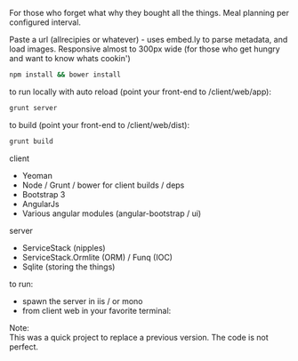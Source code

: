 For those who forget what why they bought all the things.
Meal planning per configured interval.

Paste a url (allrecipies or whatever) - uses embed.ly to parse metadata, and load images.
Responsive almost to 300px wide (for those who get hungry and want to know whats cookin')

```bash
npm install && bower install 
```
to run locally with auto reload (point your front-end to  /client/web/app):

```bash
grunt server
```
to build (point your front-end to /client/web/dist):

```bash
grunt build
```

client
+  Yeoman
+  Node / Grunt / bower for client builds / deps
+  Bootstrap 3
+  AngularJs
+  Various angular modules (angular-bootstrap / ui)

server
+  ServiceStack (nipples)
+  ServiceStack.Ormlite (ORM) / Funq (IOC)
+  Sqlite (storing the things)

to run:
+  spawn the server in iis / or mono
+  from client web in your favorite terminal:

Note:  
This was a quick project to replace a previous version.  The code is not perfect.
	